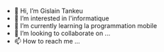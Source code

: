 - 👋 Hi, I’m  Gislain Tankeu
- 👀 I’m interested in  l'informatique 
- 🌱 I’m currently learning la programmation mobile 
- 💞️ I’m looking to collaborate on ... 
- 📫 How to reach me ...

<!---
Saiite/Saiite is a ✨ special ✨ repository because its `README.md` (this file) appears on your GitHub profile.
You can click the Preview link to take a look at your changes.
--->
